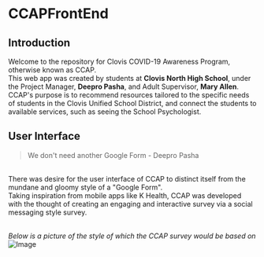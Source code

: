 # CCAPFrontEnd

## Introduction
Welcome to the repository for Clovis COVID-19 Awareness Program, otherwise known as CCAP. <br />
This web app was created by students at **Clovis North High School**, under the Project Manager, **Deepro Pasha**, and Adult Supervisor, **Mary Allen**.
<br />
CCAP's purpose is to recommend resources tailored to the specific needs of students in the Clovis Unified School District, and connect the students to available services, such as seeing the School Psychologist.
<br />

## User Interface
>   We don't need another Google Form - Deepro Pasha
<br /> 
There was desire for the user interface of CCAP to distinct itself from the mundane and gloomy style of a "Google Form". 
<br />
Taking inspiration from mobile apps like K Health, CCAP was developed with the thought of creating an engaging and interactive survey via a social messaging style survey. 
<br /><br />

*Below is a picture of the style of which the CCAP survey would be based on*
![Image](https://khealth.ai/wp-content/uploads/2020/10/nasal-header.png)
<br />